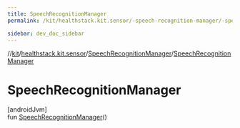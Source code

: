 ```yaml
---
title: SpeechRecognitionManager
permalink: /kit/healthstack.kit.sensor/-speech-recognition-manager/-speech-recognition-manager.html

sidebar: dev_doc_sidebar
---
```

//[kit](../../../kit.html)/[healthstack.kit.sensor](../index.html)/[SpeechRecognitionManager](index.html)/[SpeechRecognitionManager](-speech-recognition-manager.html)



# SpeechRecognitionManager



[androidJvm]\
fun [SpeechRecognitionManager](-speech-recognition-manager.html)()




